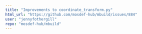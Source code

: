 ```yaml
---
title: "Improvements to coordinate_transform.py"
html_url: "https://github.com/mosdef-hub/mbuild/issues/884"
user: "jennyfothergill"
repo: "mosdef-hub/mbuild"
---
```


